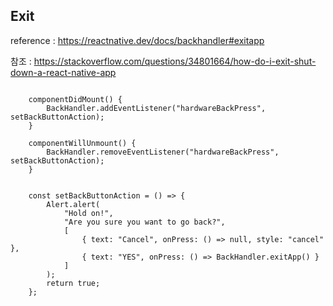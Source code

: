 ## Exit

reference : https://reactnative.dev/docs/backhandler#exitapp

참조 : https://stackoverflow.com/questions/34801664/how-do-i-exit-shut-down-a-react-native-app


```

    componentDidMount() {
        BackHandler.addEventListener("hardwareBackPress", setBackButtonAction);
    }

    componentWillUnmount() {
        BackHandler.removeEventListener("hardwareBackPress", setBackButtonAction);
    }


    const setBackButtonAction = () => {
        Alert.alert(
            "Hold on!",
            "Are you sure you want to go back?", 
            [
                { text: "Cancel", onPress: () => null, style: "cancel" },
                { text: "YES", onPress: () => BackHandler.exitApp() }
            ]
        );
        return true;
    };
    
```